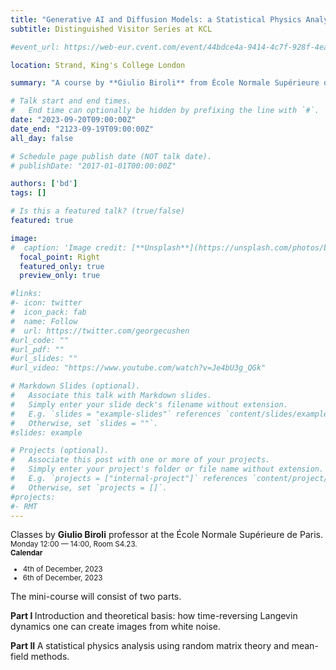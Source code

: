 ```yaml
---
title: "Generative AI and Diffusion Models: a Statistical Physics Analysis"
subtitle: Distinguished Visitor Series at KCL

#event_url: https://web-eur.cvent.com/event/44bdce4a-9414-4c7f-928f-4ea3e4985835/summary?rp=00000000-0000-0000-0000-000000000000

location: Strand, King's College London

summary: "A course by **Giulio Biroli** from École Normale Supérieure de Paris."

# Talk start and end times.
#   End time can optionally be hidden by prefixing the line with `#`.
date: "2023-09-20T09:00:00Z"
date_end: "2123-09-19T09:00:00Z"
all_day: false

# Schedule page publish date (NOT talk date).
# publishDate: "2017-01-01T00:00:00Z"

authors: ['bd']
tags: []

# Is this a featured talk? (true/false)
featured: true

image:
#  caption: 'Image credit: [**Unsplash**](https://unsplash.com/photos/bzdhc5b3Bxs)'
  focal_point: Right
  featured_only: true
  preview_only: true

#links:
#- icon: twitter
#  icon_pack: fab
#  name: Follow
#  url: https://twitter.com/georgecushen
#url_code: ""
#url_pdf: ""
#url_slides: ""
#url_video: "https://www.youtube.com/watch?v=Je4bU3g_QGk"

# Markdown Slides (optional).
#   Associate this talk with Markdown slides.
#   Simply enter your slide deck's filename without extension.
#   E.g. `slides = "example-slides"` references `content/slides/example-slides.md`.
#   Otherwise, set `slides = ""`.
#slides: example

# Projects (optional).
#   Associate this post with one or more of your projects.
#   Simply enter your project's folder or file name without extension.
#   E.g. `projects = ["internal-project"]` references `content/project/deep-learning/index.md`.
#   Otherwise, set `projects = []`.
#projects:
#- RMT
---
```

<div class="alert alert-info" role="alert">
Classes by <b> Giulio Biroli</b> professor at the École Normale Supérieure de Paris.<br>
<small> Monday 12:00 — 14:00, Room S4.23.<br>
<b>Calendar</b>

* 4th of December, 2023
* 6th of December, 2023

</small>
</div>
<p style='text-align: justify;'>
The mini-course will consist of two parts.

<b> Part I </b> Introduction and theoretical basis: how time-reversing Langevin dynamics one can create images from white noise.

<b> Part II </b> A statistical physics analysis using random matrix theory and mean-field methods.
